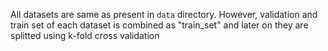 All datasets are same as present in ```data``` directory. However, validation and train set of each dataset is combined as "train_set" and later on they are splitted using k-fold cross validation